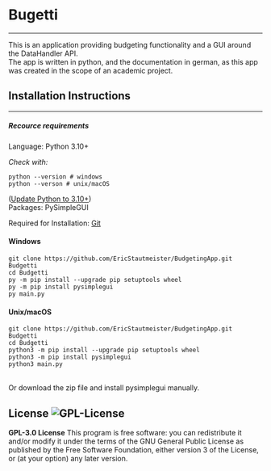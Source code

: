 # Bugetti
---

This is an application providing budgeting functionality and a GUI around the DataHandler API.
<br />
The app is written in python, and the documentation in german, as this app was created in the scope of an academic project.  

## Installation Instructions
---
##### Recource requirements
Language: Python 3.10+

*Check with:*
```
python --version # windows
python --verson # unix/macOS
```
([Update Python to 3.10+](https://www.python.org/downloads/))<br /> 
Packages: PySimpleGUI <br />

Required for Installation: [Git](https://git-scm.com/downloads) <br />
#### Windows
```
git clone https://github.com/EricStautmeister/BudgetingApp.git Budgetti
cd Budgetti
py -m pip install --upgrade pip setuptools wheel
py -m pip install pysimplegui
py main.py
```
#### Unix/macOS
```
git clone https://github.com/EricStautmeister/BudgetingApp.git Budgetti
cd Budgetti
python3 -m pip install --upgrade pip setuptools wheel
python3 -m pip install pysimplegui
python3 main.py
```
<br />
Or download the zip file and install pysimplegui manually. 

License
![GPL-License](https://img.shields.io/github/license/Shabinder/SpotiFlyer?style=flat-square)
----
**GPL-3.0 License**
This program is free software: you can redistribute it and/or modify it under the terms of the GNU General Public License as published by the Free Software Foundation, either version 3 of the License, or (at your option) any later version.

